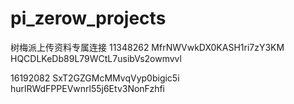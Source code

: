 # pi_zerow_projects
树梅派上传资料专属连接
11348262
MfrNWVwkDX0KASH1ri7zY3KM
HQCDLKeDb89L79WCtL7usibVs2owmvvl


	
16192082
SxT2GZGMcMMvqVyp0bigic5i
hurlRWdFPPEVwnrl55j6Etv3NonFzhfi
